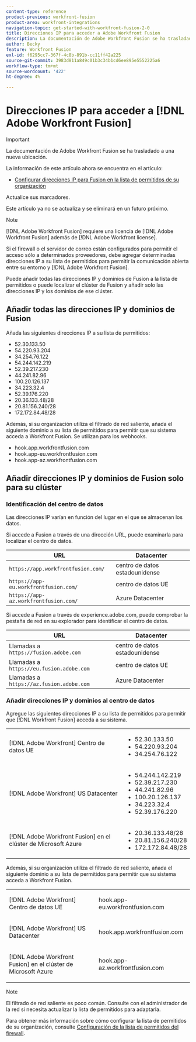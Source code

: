 ```yaml
---
content-type: reference
product-previous: workfront-fusion
product-area: workfront-integrations
navigation-topic: get-started-with-workfront-fusion-2-0
title: Direcciones IP para acceder a Adobe Workfront Fusion
description: La documentación de Adobe Workfront Fusion se ha trasladado a una nueva ubicación. Este artículo ha quedado obsoleto, pero contiene un vínculo al nuevo artículo que cubre esta funcionalidad.
author: Becky
feature: Workfront Fusion
exl-id: f6295cc7-367f-4c8b-891b-cc11ff42a225
source-git-commit: 3983d811a849c01b3c34b1cd6ee895e5552225a6
workflow-type: tm+mt
source-wordcount: '422'
ht-degree: 4%

---
```


# Direcciones IP para acceder a [!DNL Adobe Workfront Fusion]

>[!IMPORTANT]
>
>La documentación de Adobe Workfront Fusion se ha trasladado a una nueva ubicación.
>
>La información de este artículo ahora se encuentra en el artículo:
>
>* [Configurar direcciones IP para Fusion en la lista de permitidos de su organización](https://experienceleague.adobe.com/docs/workfront-fusion/using/set-up-and-manage-fusion/set-up-and-manage-orgs-and-teams/set-up-orgs-teams-and-users/set-up-ip-addresses-for-fusion.html)
>
>Actualice sus marcadores.
>
>Este artículo ya no se actualiza y se eliminará en un futuro próximo.

>[!NOTE]
>
>[!DNL Adobe Workfront Fusion] requiere una licencia de [!DNL Adobe Workfront Fusion] además de [!DNL Adobe Workfront license].

Si el firewall o el servidor de correo están configurados para permitir el acceso sólo a determinados proveedores, debe agregar determinadas direcciones IP a su lista de permitidos para permitir la comunicación abierta entre su entorno y [!DNL Adobe Workfront Fusion].

Puede añadir todas las direcciones IP y dominios de Fusion a la lista de permitidos o puede localizar el clúster de Fusion y añadir solo las direcciones IP y los dominios de ese clúster.

## Añadir todas las direcciones IP y dominios de Fusion

Añada las siguientes direcciones IP a su lista de permitidos:

* 52.30.133.50
* 54.220.93.204
* 34.254.76.122
* 54.244.142.219
* 52.39.217.230
* 44.241.82.96
* 100.20.126.137
* 34.223.32.4
* 52.39.176.220
* 20.36.133.48/28
* 20.81.156.240/28
* 172.172.84.48/28

Además, si su organización utiliza el filtrado de red saliente, añada el siguiente dominio a su lista de permitidos para permitir que su sistema acceda a Workfront Fusion. Se utilizan para los webhooks.

* hook.app.workfrontfusion.com
* hook.app-eu.workfrontfusion.com
* hook.app-az.workfrontfusion.com

## Añadir direcciones IP y dominios de Fusion solo para su clúster

### Identificación del centro de datos

Las direcciones IP varían en función del lugar en el que se almacenan los datos.

Si accede a Fusion a través de una dirección URL, puede examinarla para localizar el centro de datos.

| URL | Datacenter |
| --- | --- |
| `https://app.workfrontfusion.com/` | centro de datos estadounidense |
| `https://app-eu.workfrontfusion.com/` | centro de datos UE |
| `https://app-az.workfrontfusion.com/` | Azure Datacenter |

Si accede a Fusion a través de experience.adobe.com, puede comprobar la pestaña de red en su explorador para identificar el centro de datos.

| URL | Datacenter |
| --- | --- |
| Llamadas a `https://fusion.adobe.com` | centro de datos estadounidense |
| Llamadas a `https://eu.fusion.adobe.com` | centro de datos UE |
| Llamadas a `https://az.fusion.adobe.com` | Azure Datacenter |

### Añadir direcciones IP y dominios al centro de datos

Agregue las siguientes direcciones IP a su lista de permitidos para permitir que [!DNL Workfront Fusion] acceda a su sistema.

<table style="table-layout:auto"> 
 <col> 
 <col> 
 <tbody> 
  <tr> 
   <td role="rowheader">[!DNL Adobe Workfront] Centro de datos UE</td> 
   <td> 
    <ul> 
     <li>52.30.133.50</li> 
     <li>54.220.93.204</li> 
     <li>34.254.76.122</li> 
    </ul> </td> 
  </tr> 
  <tr> 
   <td role="rowheader"> <p>[!DNL Adobe Workfront] US Datacenter</p> </td> 
   <td> 
    <ul> 
     <li>54.244.142.219</li> 
     <li>52.39.217.230</li> 
     <li>44.241.82.96</li>
     <li>100.20.126.137</li>
     <li>34.223.32.4</li>
     <li>52.39.176.220</li>
    </ul> </td> 
  </tr> 
  <tr> 
   <td role="rowheader">[!DNL Adobe Workfront Fusion] en el clúster de Microsoft Azure</td> 
   <td> 
    <ul> 
     <li>20.36.133.48/28</li> 
     <li>20.81.156.240/28</li> 
     <li>172.172.84.48/28</li> 
    </ul> </td> 
  </tr> 
 </tbody> 
</table>

Además, si su organización utiliza el filtrado de red saliente, añada el siguiente dominio a su lista de permitidos para permitir que su sistema acceda a Workfront Fusion.

<table style="table-layout:auto">
 <col> 
 <col> 
 <tbody> 
  <tr> 
   <td role="rowheader">[!DNL Adobe Workfront] Centro de datos UE</td> 
   <td> <p> hook.app-eu.workfrontfusion.com </p> </td> 
  </tr> 
  <tr> 
   <td role="rowheader"> <p>[!DNL Adobe Workfront] US Datacenter</p> </td> 
   <td> <p>hook.app.workfrontfusion.com </p> </td> 
  </tr> 
  <tr> 
   <td role="rowheader"> <p>[!DNL Adobe Workfront Fusion] en el clúster de Microsoft Azure</p> </td> 
   <td> <p>hook.app-az.workfrontfusion.com </p> </td> 
  </tr> 
 </tbody> 
</table>

>[!NOTE]
>
>El filtrado de red saliente es poco común. Consulte con el administrador de la red si necesita actualizar la lista de permitidos para adaptarla.

Para obtener más información sobre cómo configurar la lista de permitidos de su organización, consulte [Configuración de la lista de permitidos del firewall](../../administration-and-setup/get-started-wf-administration/configure-your-firewall.md).
